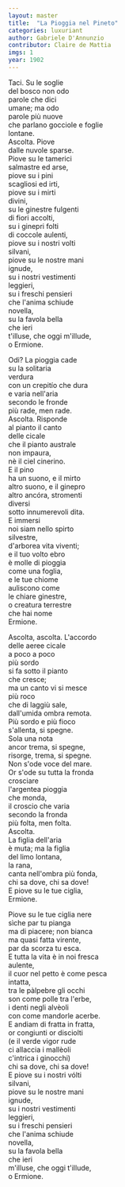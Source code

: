 ```yaml
---
layout: master
title:  "La Pioggia nel Pineto"
categories: luxuriant
author: Gabriele D'Annunzio
contributor: Claire de Mattia
imgs: 1
year: 1902
---
```


Taci. Su le soglie  
del bosco non odo  
parole che dici  
umane; ma odo  
parole più nuove  
che parlano gocciole e foglie  
lontane.  
Ascolta. Piove  
dalle nuvole sparse.  
Piove su le tamerici  
salmastre ed arse,  
piove su i pini  
scagliosi ed irti,  
piove su i mirti  
divini,  
su le ginestre fulgenti  
di fiori accolti,  
su i ginepri folti  
di coccole aulenti,  
piove su i nostri volti  
silvani,  
piove su le nostre mani  
ignude,  
su i nostri vestimenti  
leggieri,  
su i freschi pensieri  
che l'anima schiude  
novella,  
su la favola bella  
che ieri  
t'illuse, che oggi m'illude,  
o Ermione.  
  
Odi? La pioggia cade  
su la solitaria  
verdura  
con un crepitío che dura  
e varia nell'aria  
secondo le fronde  
più rade, men rade.  
Ascolta. Risponde  
al pianto il canto  
delle cicale  
che il pianto australe  
non impaura,  
nè il ciel cinerino.  
E il pino  
ha un suono, e il mirto  
altro suono, e il ginepro  
altro ancóra, stromenti  
diversi  
sotto innumerevoli dita.  
E immersi  
noi siam nello spirto  
silvestre,  
d'arborea vita viventi;  
e il tuo volto ebro  
è molle di pioggia  
come una foglia,  
e le tue chiome  
auliscono come  
le chiare ginestre,  
o creatura terrestre  
che hai nome  
Ermione.  

Ascolta, ascolta. L'accordo  
delle aeree cicale  
a poco a poco  
più sordo  
si fa sotto il pianto  
che cresce;  
ma un canto vi si mesce  
più roco  
che di laggiù sale,  
dall'umida ombra remota.  
Più sordo e più fioco  
s'allenta, si spegne.  
Sola una nota  
ancor trema, si spegne,  
risorge, trema, si spegne.  
Non s'ode voce del mare.  
Or s'ode su tutta la fronda  
crosciare  
l'argentea pioggia  
che monda,  
il croscio che varia  
secondo la fronda  
più folta, men folta.  
Ascolta.  
La figlia dell'aria  
è muta; ma la figlia  
del limo lontana,  
la rana,  
canta nell'ombra più fonda,  
chi sa dove, chi sa dove!  
E piove su le tue ciglia,  
Ermione.  
  
Piove su le tue ciglia nere  
sìche par tu pianga  
ma di piacere; non bianca  
ma quasi fatta virente,  
par da scorza tu esca.  
E tutta la vita è in noi fresca  
aulente,  
il cuor nel petto è come pesca  
intatta,  
tra le pàlpebre gli occhi  
son come polle tra l'erbe,  
i denti negli alvèoli  
con come mandorle acerbe.  
E andiam di fratta in fratta,  
or congiunti or disciolti  
(e il verde vigor rude  
ci allaccia i mallèoli  
c'intrica i ginocchi)  
chi sa dove, chi sa dove!  
E piove su i nostri vólti  
silvani,  
piove su le nostre mani  
ignude,  
su i nostri vestimenti  
leggieri,  
su i freschi pensieri  
che l'anima schiude  
novella,  
su la favola bella  
che ieri  
m'illuse, che oggi t'illude,  
o Ermione.  
